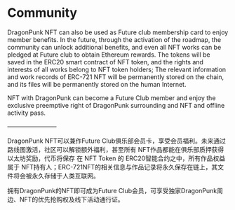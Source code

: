 # Community

DragonPunk NFT can also be used as Future club membership card to enjoy member benefits. In the future, through the activation of the roadmap, the community can unlock additional benefits, and even all NFT works can be pledged at Future club to obtain Ethereum rewards. The tokens will be saved in the ERC20 smart contract of NFT token, and the rights and interests of all works belong to NFT token holders; The relevant information and work records of ERC-721 NFT will be permanently stored on the chain, and its files will be permanently stored on the human Internet.

NFT with DragonPunk can become a Future Club member and enjoy the exclusive preemptive right of DragonPunk surrounding and NFT and offline activity pass.

————————

DragonPunk NFT可以兼作Future Club俱乐部会员卡，享受会员福利。未来通过路线图激活，社区可以解锁额外福利，甚至所有 NFT作品都能在俱乐部质押获得以太坊奖励，代币将保存 在 NFT Token 的 ERC20智能合约之中，所有作品权益属于 NFT持有人；ERC-721NFT的相关信息与作品记录将永久保存在链上，其文件将会被永久存储于人类互联网。

拥有DragonPunk的NFT即可成为Future Club会员，可享受独家DragonPunk周边、NFT的优先抢购权及线下活动通行证。

